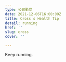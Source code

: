 ```yaml
---
type: 公司動向
date: 2021-12-06T16:00:00Z
title: Cross's Health Tip
detail: running
href: ''
slug: cross
cover: ''

---
```

Keep running.
